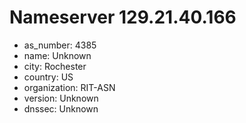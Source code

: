 # Nameserver 129.21.40.166

* as_number: 4385
* name: Unknown
* city: Rochester
* country: US
* organization: RIT-ASN
* version: Unknown
* dnssec: Unknown
